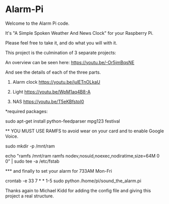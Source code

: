 # Alarm-Pi
Welcome to the Alarm Pi code.

It's "A Simple Spoken Weather And News Clock" for your Raspberry Pi.

Please feel free to take it, and do what you will with it.

This project is the culmination of 3 separate projects:

An overview can be seen here: https://youtu.be/-Or5jmBqsNE

And see the details of each of the three parts.

1) Alarm clock https://youtu.be/julETnOLkaU

2) Light https://youtu.be/WpM1aq4B8-A

3) NAS https://youtu.be/T5eKBfstpI0

*required packages:

sudo apt-get install python-feedparser mpg123 festival

** YOU MUST USE RAMFS to avoid wear on your card and to enable Google Voice.

sudo mkdir -p /mnt/ram

echo "ramfs /mnt/ram ramfs nodev,nosuid,noexec,nodiratime,size=64M 0 0" | sudo tee -a /etc/fstab

*** and finally to set your alarm for 733AM Mon-Fri

crontab -e 33 7 * * 1-5 sudo python /home/pi/sound_the_alarm.pi

Thanks again to Michael Kidd for adding the config file and giving this project a real structure.
